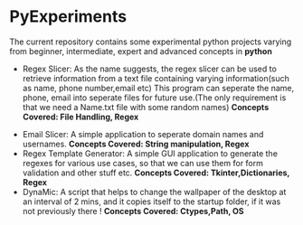 # PyExperiments
The current repository contains some experimental python projects varying from beginner, intermediate, expert and advanced concepts in <b>python</b>
<ul>
<li>Regex Slicer: As the name suggests, the regex slicer can be used to retrieve information from a text file containing varying information(such as name, phone number,email etc)
This program can seperate the name, phone, email into seperate files for future use.(The only requirement is that we need a Name.txt file with some random names)
<b>Concepts Covered: File Handling, Regex</b></li>
</ul>
<ul>
<li>Email Slicer: A simple application to seperate domain names and usernames.
<b>Concepts Covered: String manipulation, Regex</b></li>
<li>Regex Template Generator: A simple GUI application to generate the regexes for various use cases, so that we can use them for form validation and other stuff etc.
<b>Concepts Covered: Tkinter,Dictionaries, Regex</b></li>
<li>DynaMic: A script that helps to change the wallpaper of the desktop at an interval of 2 mins, and it copies itself to the startup folder, if it was not previously there !
<b>Concepts Covered: Ctypes,Path, OS</b></li>
</ul>
